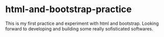 # html-and-bootstrap-practice
This is my first practice and experiment with html and bootstrap.
Looking forward to developing and building some really sofisticated softwares.
